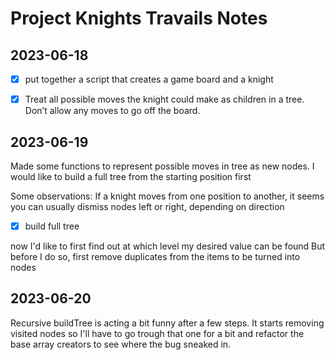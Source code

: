 # Project Knights Travails Notes

## 2023-06-18

- [x] put together a script that creates a game board and a knight

- [x] Treat all possible moves the knight could make as children in a tree. Don’t allow any moves to go off the board.

## 2023-06-19

Made some functions to represent possible moves in tree as new nodes.
I would like to build a full tree from the starting position first

Some observations:
If a knight moves from one position to another, it seems you can usually dismiss nodes left or right, depending on direction

- [x] build full tree

now I'd like to first find out at which level my desired value can be found
But before I do so, first remove duplicates from the items to be turned into nodes

## 2023-06-20

Recursive buildTree is acting a bit funny after a few steps. It starts removing visited nodes so I'll have to go trough that one for a bit and refactor the base array creators to see where the bug sneaked in. 

